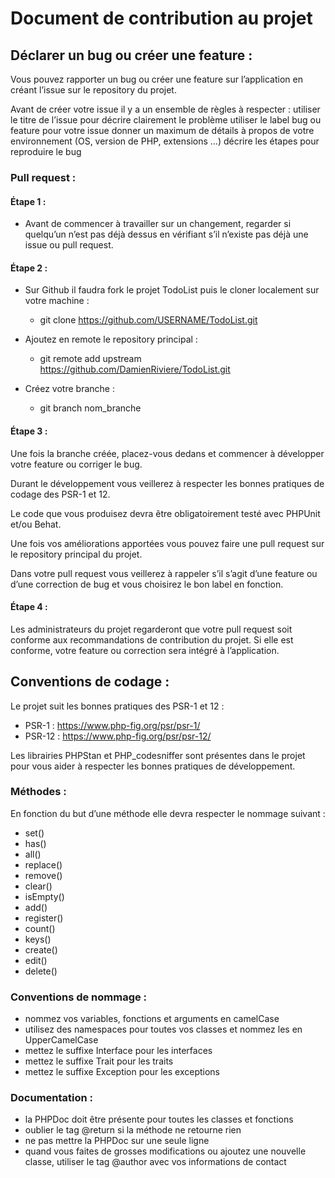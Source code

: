 # Document de contribution au projet

## Déclarer un bug ou créer une feature :

Vous pouvez rapporter un bug ou créer une feature sur l’application en créant l’issue sur le repository du projet.

Avant de créer votre issue il y a un ensemble de règles à respecter : 
utiliser le titre de l’issue pour décrire clairement le problème
utiliser le label bug ou feature pour votre issue
donner un maximum de détails à propos de votre environnement (OS,  version de PHP, extensions ...)
décrire les étapes pour reproduire le bug

### Pull request :

#### Étape 1 : 

- Avant de commencer à travailler sur un changement, regarder si quelqu’un n’est pas déjà dessus en vérifiant s’il n’existe pas déjà une issue ou pull request.

#### Étape 2 :

- Sur Github il faudra fork le projet TodoList puis le cloner localement sur votre machine :
    - git clone https://github.com/USERNAME/TodoList.git

- Ajoutez en remote le repository principal : 
    - git remote add upstream https://github.com/DamienRiviere/TodoList.git

- Créez votre branche : 
    - git branch nom_branche

#### Étape 3 :

Une fois la branche créée, placez-vous dedans et commencer à développer votre feature ou corriger le bug. 

Durant le développement vous veillerez à respecter les bonnes pratiques de codage des PSR-1 et 12.

Le code que vous produisez devra être obligatoirement testé avec PHPUnit et/ou Behat.

Une fois vos améliorations apportées vous pouvez faire une pull request sur le repository principal du projet. 

Dans votre pull request vous veillerez à rappeler s’il s’agit d’une feature ou d’une correction de bug et vous choisirez le bon label en fonction.

#### Étape 4 :

Les administrateurs du projet regarderont que votre pull request soit conforme aux recommandations de contribution du projet. Si elle est conforme, votre feature ou correction sera intégré à l’application.

## Conventions de codage :

Le projet suit les bonnes pratiques des PSR-1 et 12 :
- PSR-1 : https://www.php-fig.org/psr/psr-1/
- PSR-12 : https://www.php-fig.org/psr/psr-12/

Les librairies PHPStan et PHP_codesniffer sont présentes dans le projet pour vous aider à respecter les bonnes pratiques de développement.

### Méthodes :

En fonction du but d’une méthode elle devra respecter le nommage suivant : 
- set()
- has()
- all()
- replace()
- remove()
- clear()
- isEmpty()
- add()
- register()
- count()
- keys()
- create()
- edit()
- delete()


### Conventions de nommage : 

- nommez vos variables, fonctions et arguments en camelCase
- utilisez des namespaces pour toutes vos classes et nommez les en UpperCamelCase
- mettez le suffixe Interface pour les interfaces
- mettez le suffixe Trait pour les traits
- mettez le suffixe Exception pour les exceptions

### Documentation :

- la PHPDoc doit être présente pour toutes les classes et fonctions
- oublier le tag @return si la méthode ne retourne rien
- ne pas mettre la PHPDoc sur une seule ligne
- quand vous faites de grosses modifications ou ajoutez une nouvelle classe, utiliser le tag @author avec vos informations de contact
